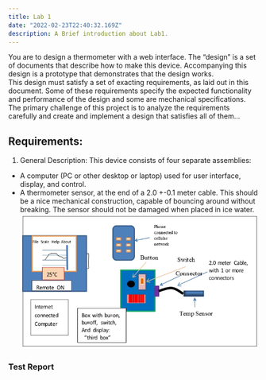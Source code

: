 ```yaml
---
title: Lab 1
date: "2022-02-23T22:40:32.169Z"
description: A Brief introduction about Lab1.
---
```


You are to design a thermometer with a web interface. The “design” is a set of documents that describe how to make this device. Accompanying this design is a prototype that demonstrates that the design works.  
This design must satisfy a set of exacting requirements, as laid out in this document. Some of these requirements specify the expected functionality and performance of the design and some are mechanical specifications. The primary challenge of this project is to analyze the requirements carefully and create and implement a design that satisfies all of them...

## Requirements:

1.	General Description: This device consists of four separate assemblies:  
- A computer (PC or other desktop or laptop) used for user interface, display, and control. 
-	A thermometer sensor, at the end of a 2.0 +-0.1 meter cable. This should be a nice mechanical construction, capable of bouncing around without breaking. The sensor should not be damaged when placed in ice water. 
![Temp Measurement System](./temp_measure_system.jpg)


### Test Report





